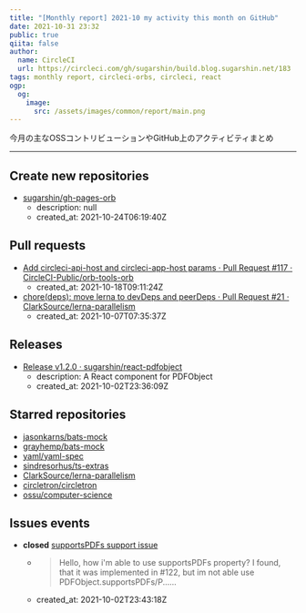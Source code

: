 ```yaml
---
title: "[Monthly report] 2021-10 my activity this month on GitHub"
date: 2021-10-31 23:32
public: true
qiita: false
author:
  name: CircleCI
  url: https://circleci.com/gh/sugarshin/build.blog.sugarshin.net/183
tags: monthly report, circleci-orbs, circleci, react
ogp:
  og:
    image:
      src: /assets/images/common/report/main.png
---
```


今月の主なOSSコントリビューションやGitHub上のアクティビティまとめ

***

## Create new repositories

- [sugarshin/gh-pages-orb](https://github.com/sugarshin/gh-pages-orb)
  - description: null
  - created_at: 2021-10-24T06:19:40Z

## Pull requests

- [Add circleci-api-host and circleci-app-host params · Pull Request #117 · CircleCI-Public/orb-tools-orb](https://github.com/CircleCI-Public/orb-tools-orb/pull/117)
  - created_at: 2021-10-18T09:11:24Z
- [chore(deps): move lerna to devDeps and peerDeps · Pull Request #21 · ClarkSource/lerna-parallelism](https://github.com/ClarkSource/lerna-parallelism/pull/21)
  - created_at: 2021-10-07T07:35:37Z

## Releases

- [Release v1.2.0 · sugarshin/react-pdfobject](https://github.com/sugarshin/react-pdfobject/releases/tag/v1.2.0)
  - description: A React component for PDFObject
  - created_at: 2021-10-02T23:36:09Z

## Starred repositories

- [jasonkarns/bats-mock](https://github.com/jasonkarns/bats-mock)
- [grayhemp/bats-mock](https://github.com/grayhemp/bats-mock)
- [yaml/yaml-spec](https://github.com/yaml/yaml-spec)
- [sindresorhus/ts-extras](https://github.com/sindresorhus/ts-extras)
- [ClarkSource/lerna-parallelism](https://github.com/ClarkSource/lerna-parallelism)
- [circletron/circletron](https://github.com/circletron/circletron)
- [ossu/computer-science](https://github.com/ossu/computer-science)

## Issues events

- **closed** [supportsPDFs support issue](https://github.com/sugarshin/react-pdfobject/issues/132)
  - > Hello, how i'm able to use supportsPDFs property?  I found, that it was implemented in #122, but im not able use PDFObject.supportsPDFs/P......
  - created_at: 2021-10-02T23:43:18Z
